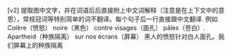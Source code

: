 [v2]
提取图中文字，并在词语后后直接附上中文词解释（注意是在上下文中的意思），常规冠词等特别简单的词不翻译。每个句子后一行直接跟中文翻译. 例如 Colère（愤怒） noire（黑色） contre visages（面孔） pâles（苍白）. Apartheid（种族隔离） sur nos écrans（屏幕） 黑人的愤怒针对白人面孔。我们屏幕上的种族隔离
